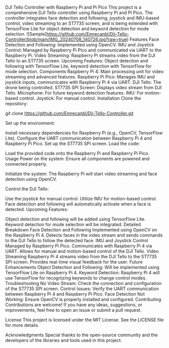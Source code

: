 DJI Tello Controller with Raspberry Pi and Pi Pico
This project is a comprehensive DJI Tello controller using Raspberry Pi and Pi Pico. The controller integrates face detection and following, joystick and IMU-based control, video streaming to an ST7735 screen, and is being extended with TensorFlow Lite for object detection and keyword detection for mode selection.
![Sample]https://github.com/Emrecanbl/Dji-Tello-Controller/blob/main/IMG_20240708_140726.jpg?raw=true)
Features
Face Detection and Following: Implemented using OpenCV.
IMU and Joystick Control: Managed by Raspberry Pi Pico and communicated via UART to the Raspberry Pi.
Video Streaming: Raspberry Pi streams video from the DJI Tello to an ST7735 screen.
Upcoming Features: Object detection and following with TensorFlow Lite, keyword detection with TensorFlow for mode selection.
Components
Raspberry Pi 4: Main processing unit for video streaming and advanced features.
Raspberry Pi Pico: Manages IMU and joystick inputs, communicates with Raspberry Pi 4 via UART.
DJI Tello: The drone being controlled.
ST7735 SPI Screen: Displays video stream from DJI Tello.
Microphone: For future keyword detection features.
IMU: For motion-based control.
Joystick: For manual control.
Installation
Clone the repository:


git clone https://github.com/Emrecanbl/Dji-Tello-Controller.git

Set up the environment:

Install necessary dependencies for Raspberry Pi (e.g., OpenCV, TensorFlow Lite).
Configure the UART communication between Raspberry Pi 4 and Raspberry Pi Pico.
Set up the ST7735 SPI screen.
Load the code:

Load the provided code onto the Raspberry Pi and Raspberry Pi Pico.
Usage
Power on the system:
Ensure all components are powered and connected properly.

Initialize the system:
The Raspberry Pi will start video streaming and face detection using OpenCV.

Control the DJI Tello:

Use the joystick for manual control.
Utilize IMU for motion-based control.
Face detection and following will automatically activate when a face is detected.
Upcoming Features:

Object detection and following will be added using TensorFlow Lite.
Keyword detection for mode selection will be integrated.
Detailed Breakdown
Face Detection and Following
Implemented using OpenCV on the Raspberry Pi 4.
Detects faces in the video stream and sends commands to the DJI Tello to follow the detected face.
IMU and Joystick Control
Managed by Raspberry Pi Pico.
Communicates with Raspberry Pi 4 via UART.
Allows for manual and motion-based control of the DJI Tello.
Video Streaming
Raspberry Pi 4 streams video from the DJI Tello to the ST7735 SPI screen.
Provides real-time visual feedback for the user.
Future Enhancements
Object Detection and Following: Will be implemented using TensorFlow Lite on Raspberry Pi 4.
Keyword Detection: Raspberry Pi 4 will use TensorFlow for recognizing keywords to change control modes.
Troubleshooting
No Video Stream: Check the connection and configuration of the ST7735 SPI screen.
Control Issues: Verify the UART communication between Raspberry Pi 4 and Raspberry Pi Pico.
Face Detection Not Working: Ensure OpenCV is properly installed and configured.
Contributing
Contributions are welcome! If you have any ideas, suggestions, or improvements, feel free to open an issue or submit a pull request.

License
This project is licensed under the MIT License. See the LICENSE file for more details.

Acknowledgments
Special thanks to the open-source community and the developers of the libraries and tools used in this project.

